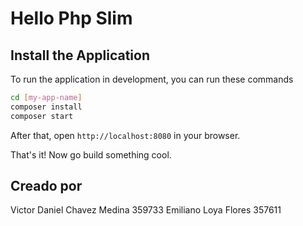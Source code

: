 # Hello Php Slim

## Install the Application

To run the application in development, you can run these commands 

```bash
cd [my-app-name]
composer install
composer start
```
After that, open `http://localhost:8080` in your browser.

That's it! Now go build something cool.

## Creado por
Victor Daniel Chavez Medina 359733
Emiliano Loya Flores 357611

